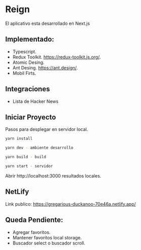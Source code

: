 # Reign

El aplicativo esta desarrollado en Next.js 

## Implementado:

- Typescript.
- Redux Toolkit. https://redux-toolkit.js.org/.
- Atomic Desing.
- Ant Desing. https://ant.design/.
- Mobil Firts.

## Integraciones

- Lista de Hacker News

## Iniciar Proyecto

Pasos para desplegar en servidor local.

```bash
yarn install

yarn dev - ambiente desarrollo

yarn build - build

yarn start - servidor
```

Abrir http://localhost:3000 resultados locales.
## NetLify

Link publico: https://gregarious-duckanoo-70e46a.netlify.app/

## Queda Pendiente: 

- Agregar favoritos.
- Mantener favoritos local storage.
- Buscador select o buscador scroll.